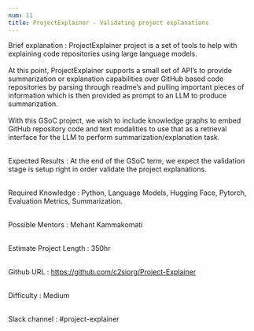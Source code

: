```yaml
---
num: 11
title: ProjectExplainer - Validating project explanations
---
```

Brief explanation
: ProjectExplainer project is a set of tools to help with explaining code repositories using large language models.
<br><br>
At this point, ProjectExplainer supports a small set of API’s to provide summarization or explanation capabilities over GitHub based code repositories by parsing through readme’s and pulling important pieces of information which is then provided as prompt to an LLM to produce summarization.
<br><br>
With this GSoC project, we wish to include knowledge graphs to embed GitHub repository code and text  modalities to use that as a retrieval interface for the LLM to perform summarization/explanation task.
<br><br>

Expected Results
: At the end of the GSoC term, we expect the validation stage is setup right in order validate the project explanations.
<br><br>

Required Knowledge
: Python, Language Models, Hugging Face, Pytorch, Evaluation Metrics, Summarization.
<br><br>

Possible Mentors
: Mehant Kammakomati
<br><br>

Estimate Project Length
: 350hr
<br><br>

Github URL
: <https://github.com/c2siorg/Project-Explainer>
<br><br>

Difficulty
:  Medium
<br><br>

Slack channel
:  #project-explainer
<br><br>